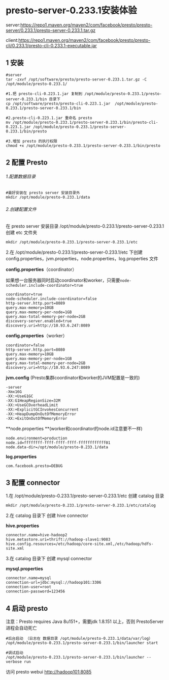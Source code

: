 # presto-server-0.233.1安装体验

server:https://repo1.maven.org/maven2/com/facebook/presto/presto-server/0.233.1/presto-server-0.233.1.tar.gz

client:https://repo1.maven.org/maven2/com/facebook/presto/presto-cli/0.233.1/presto-cli-0.233.1-executable.jar

## 1 安装

```shell
#server
tar -zxvf /opt/software/presto/presto-server-0.233.1.tar.gz -C /opt/module/presto-0.233.1/

#1.把 presto-cli-0.223.1.jar 复制到 /opt/module/presto-0.233.1/presto-server-0.233.1/bin 目录下
cp /opt/software/presto/presto-cli-0.223.1.jar  /opt/module/presto-0.233.1/presto-server-0.233.1/bin

#2.presto-cli-0.223.1.jar 重命名 presto 
mv /opt/module/presto-0.233.1/presto-server-0.233.1/bin/presto-cli-0.223.1.jar /opt/module/presto-0.233.1/presto-server-0.233.1/bin/presto

#3.增加 presto 的执行权限
chmod +x /opt/module/presto-0.233.1/presto-server-0.233.1/bin/presto
```

## 2 配置 Presto

###### 1.配置数据目录

```shell
#最好安装在 presto server 安装目录外
mkdir /opt/module/presto-0.233.1/data
```

###### 2.创建配置文件

在 presto server 安装目录 /opt/module/presto-0.233.1/presto-server-0.233.1 创建 etc 文件夹

```shell
mkdir /opt/module/presto-0.233.1/presto-server-0.233.1/etc
```

2.在 /opt/module/presto-0.233.1/presto-server-0.233.1/etc 下创建 config.properties，jvm.properties，node.properties，log.properties 文件

**config.properties**（coordinator）

如果想一台服务器同时启动coordinator和worker，只需要`node-scheduler.include-coordinator=true`

```
coordinator=true
node-scheduler.include-coordinator=false
http-server.http.port=8089
query.max-memory=10GB
query.max-memory-per-node=1GB
query.max-total-memory-per-node=2GB
discovery-server.enabled=true
discovery.uri=http://10.93.6.247:8089

```

**config.properties**（worker）

```
coordinator=false
http-server.http.port=8080
query.max-memory=10GB
query.max-memory-per-node=1GB
query.max-total-memory-per-node=2GB
discovery.uri=http://10.93.6.247:8089

```



**jvm.config**  (Presto集群coordinator和worker的JVM配置是一致的)

```
-server
-Xmx16G
-XX:+UseG1GC
-XX:G1HeapRegionSize=32M
-XX:+UseGCOverheadLimit
-XX:+ExplicitGCInvokesConcurrent
-XX:+HeapDumpOnOutOfMemoryError
-XX:+ExitOnOutOfMemoryError
```

**node.properties **(worker和coordinator的node.id注意要不一样)

```
node.environment=production
node.id=ffffffff-ffff-ffff-ffff-ffffffffffff01
node.data-dir=/opt/module/presto-0.233.1/data
```

**log.properties**

```
com.facebook.presto=DEBUG
```





## 3 配置 connector

1.在 /opt/module/presto-0.233.1/presto-server-0.233.1/etc 创建 catalog 目录

```
mkdir /opt/module/presto-0.233.1/presto-server-0.233.1/etc/catalog
```

2.在 catalog 目录下 创建 hive connector

**hive.properties**

```
connector.name=hive-hadoop2
hive.metastore.uri=thrift://hadoop-slave1:9083
hive.config.resources=/etc/hadoop/core-site.xml,/etc/hadoop/hdfs-site.xml
```

3.在 catalog 目录下 创建 mysql connector

**mysql.properties**

```
connector.name=mysql
connection-url=jdbc:mysql://hadoop101:3306
connection-user=root
connection-password=123456
```





## 4 启动 presto

注意：Presto requires Java 8u151+，需要jdk 1.8.151 以上，否则 PrestoServer 进程会自动死亡

```
#后台启动 （日志在 数据目录 /opt/module/presto-0.233.1/data/var/log）
/opt/module/presto-0.233.1/presto-server-0.233.1/bin/launcher start

#调试启动
/opt/module/presto-0.233.1/presto-server-0.233.1/bin/launcher --verbose run
```

访问 presto webui [http://hadoop101:8085](http://hadoop101:8085/)